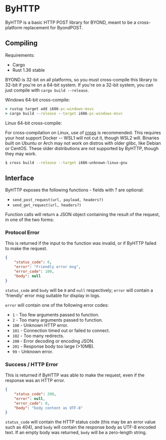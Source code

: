 # ByHTTP

ByHTTP is a basic HTTP POST library for BYOND, meant to be a cross-platform replacement for ByondPOST.

## Compiling

Requirements:

- Cargo
- Rust 1.36 stable

BYOND is 32-bit on all platforms, so you must cross-compile this library to 32-bit if you're on a 64-bit system. If you're on a 32-bit system, you can just compile with `cargo build --release`.

Windows 64-bit cross-compile:

```cmd
> rustup target add i686-pc-windows-msvc
> cargo build --release --target i686-pc-windows-msvc
```

Linux 64-bit cross-compile:

For cross-compilation on Linux, use of [cross](https://crates.io/crates/cross) is recommended. This requires your host support Docker -- WSL1 will not cut it, though WSL2 will. Binaries built on Ubuntu or Arch may not work on distros with older glibc, like Debian or CentOS. These older distributions are not supported by ByHTTP, though they may work.

```sh
$ cross build --release --target i686-unknown-linux-gnu
```

## Interface

ByHTTP exposes the following functions - fields with ? are optional:

- `send_post_request(url, payload, headers?)`
- `send_get_request(url, headers?)`

Function calls will return a JSON object containing the result of the request, in one of the two forms:

### Protocol Error

This is returned if the input to the function was invalid, or if ByHTTP failed to make the request.

```json
{
    "status_code": 0,
    "error": "Friendly error msg",
    "error_code": 100,
    "body": null
}
```

`status_code` and `body` will be `0` and `null` respectively; `error` will contain a 'friendly' error msg suitable for display in logs.

`error` will contain one of the following error codes:

- `1` - Too few arguments passed to function.
- `2` - Too many arguments passed to function.
- `100` - Unknown HTTP error.
- `101` - Connection timed out or failed to connect.
- `102` - Too many redirects.
- `200` - Error decoding or encoding JSON.
- `201` - Response body too large (>10MB).
- `99` - Unknown error.

### Success / HTTP Error

This is returned if ByHTTP was able to make the request, even if the response was an HTTP error.

```json
{
    "status_code": 200,
    "error": null,
    "error_code": 0,
    "body": "body content as UTF-8"
}
```

`status_code` will contain the HTTP status code (this may be an error value such as 404), and `body` will contain the response body as UTF-8 encoded text. If an empty body was returned, `body` will be a zero-length string.
